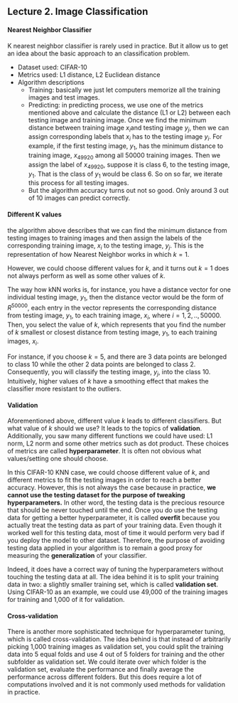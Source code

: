 ## Lecture 2. Image Classification

#### Nearest Neighbor Classifier

K nearest neighbor classifier is rarely used in practice. But it allow us to get an idea about the basic approach to an classification problem. 

- Dataset used: CIFAR-10
- Metrics used: L1 distance, L2 Euclidean distance
- Algorithm descriptions
  - Training: basically we just let computers memorize all the training images and test images. 
  - Predicting: in predicting process, we use one of the metrics mentioned above and calculate the distance (L1 or L2) between each testing image and training image. Once we find the minimum distance between training image $x_i$and testing image $y_j$, then we can assign corresponding labels that $x_i$ has to the testing image $y_i$. For example, if the first testing image, $y_1$, has the minimum distance to training image, $x_{49920}$ among all 50000 training images. Then we assign the label of $x_{49920}$, suppose it is class 6, to the testing image, $y_1$. That is the class of $y_1$ would be class 6. So on so far, we iterate this process for all testing images. 
  - But the algorithm accuracy turns out not so good. Only around 3 out of 10 images can predict correctly. 



#### Different K values

the algorithm above describes that we can find the minimum distance from testing images to training images and then assign the labels of the corresponding training image, $x_i$ to the testing image, $y_j$. This is the representation of how Nearest Neighbor works in which $k=1$. 

However, we could choose different values for $k$, and it turns out $k=1$ does not always perform as well as some other values of $k$. 

The way how kNN works is, for instance, you have a distance vector for one individual testing image, $y_1$, then the distance vector would be the form of $R^{50000}$, each entry in the vector represents the corresponding distance from testing image, $y_1$, to each training image, $x_i$, where $i=1,2,..,50000$. Then, you select the value of $k$, which represents that you find the number of $k$ smallest or closest distance from testing image, $y_1$, to each training images, $x_i$. 

For instance, if you choose $k=5$, and there are 3 data points are belonged to class 10 while the other 2 data points are belonged to class 2. Consequently, you will classify the testing image, $y_j$, into the class 10.  Intuitively, higher values of $k$ have a smoothing effect that makes the classifier more resistant to the outliers. 



#### Validation

Aforementioned above, different value $k$ leads to different classifiers. But what value of $k$ should we use? It leads to the topics of **validation**. Additionally, you saw many different functions we could have used: L1 norm, L2 norm and some other metrics such as dot product. These choices of metrics are called **hyperparameter**. It is often not obvious what values/setting one should choose. 

In this CIFAR-10 KNN case, we could choose different value of $k$, and different metrics to fit the testing images in order to reach a better accuracy. However, this is not always the case because in practice, **we cannot use the testing dataset for the purpose of tweaking hyperparameters.** In other word, the testing data is the precious resource that should be never touched until the end. Once you do use the testing data for getting a better hyperparameter, it is called **overfit** because you actually treat the testing data as part of your training data. Even though it worked well for this testing data, most of time it would perform very bad if you deploy the model to other dataset. Therefore, the purpose of avoiding testing data applied in your algorithm is to remain a good proxy for measuring the **generalization** of your classifier. 

Indeed, it does have a correct way of tuning the hyperparameters without touching the testing data at all. The idea behind it is to split your training data in two: a slightly smaller training set, which is called **validation set**. Using CIFAR-10 as an example, we could use 49,000 of the training images for training and 1,000 of it for validation. 



#### Cross-validation

There is another more sophisticated technique for hyperparameter tuning, which is called cross-validation. The idea behind is that instead of arbitrarily picking 1,000 training images as validation set, you could split the training data into 5 equal folds and use 4 out of 5 folders for training and the other subfolder as validation set. We could iterate over which folder is the validation set, evaluate the performance and finally average the performance across different folders. But this does require a lot of computations involved and it is not commonly used methods for validation in practice. 






